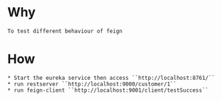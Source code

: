 # Why
    To test different behaviour of feign

# How
    * Start the eureka service then access ``http://localhost:8761/``
    * run restserver ``http://localhost:9000/customer/1``
    * run feign-client ``http://localhost:9001/client/testSuccess``